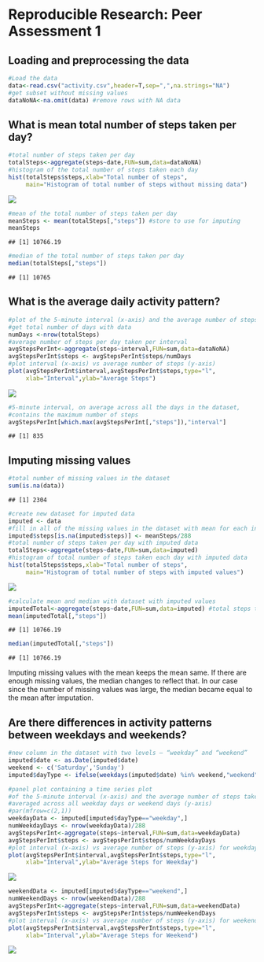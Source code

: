 # Reproducible Research: Peer Assessment 1


## Loading and preprocessing the data

```r
#Load the data
data<-read.csv("activity.csv",header=T,sep=",",na.strings="NA")
#get subset without missing values
dataNoNA<-na.omit(data) #remove rows with NA data
```


## What is mean total number of steps taken per day?

```r
#total number of steps taken per day
totalSteps<-aggregate(steps~date,FUN=sum,data=dataNoNA) 
#histogram of the total number of steps taken each day
hist(totalSteps$steps,xlab="Total number of steps",
     main="Histogram of total number of steps without missing data")
```

![](PA1_template_files/figure-html/unnamed-chunk-2-1.png)<!-- -->

```r
#mean of the total number of steps taken per day
meanSteps <- mean(totalSteps[,"steps"]) #store to use for imputing
meanSteps 
```

```
## [1] 10766.19
```

```r
#median of the total number of steps taken per day
median(totalSteps[,"steps"])
```

```
## [1] 10765
```

## What is the average daily activity pattern?

```r
#plot of the 5-minute interval (x-axis) and the average number of steps taken, averaged across all days (y-axis)
#get total number of days with data
numDays <-nrow(totalSteps)
#average number of steps per day taken per interval
avgStepsPerInt<-aggregate(steps~interval,FUN=sum,data=dataNoNA) 
avgStepsPerInt$steps <- avgStepsPerInt$steps/numDays
#plot interval (x-axis) vs average number of steps (y-axis)
plot(avgStepsPerInt$interval,avgStepsPerInt$steps,type="l",
     xlab="Interval",ylab="Average Steps") 
```

![](PA1_template_files/figure-html/unnamed-chunk-3-1.png)<!-- -->

```r
#5-minute interval, on average across all the days in the dataset, 
#contains the maximum number of steps
avgStepsPerInt[which.max(avgStepsPerInt[,"steps"]),"interval"] 
```

```
## [1] 835
```

## Imputing missing values

```r
#total number of missing values in the dataset
sum(is.na(data)) 
```

```
## [1] 2304
```

```r
#create new dataset for imputed data
imputed <- data
#fill in all of the missing values in the dataset with mean for each interval in a day
imputed$steps[is.na(imputed$steps)] <- meanSteps/288
#total number of steps taken per day with imputed data
totalSteps<-aggregate(steps~date,FUN=sum,data=imputed)
#histogram of total number of steps taken each day with imputed data
hist(totalSteps$steps,xlab="Total number of steps",
     main="Histogram of total number of steps with imputed values")
```

![](PA1_template_files/figure-html/unnamed-chunk-4-1.png)<!-- -->

```r
#calculate mean and median with dataset with imputed values
imputedTotal<-aggregate(steps~date,FUN=sum,data=imputed) #total steps taken per day with imputed data
mean(imputedTotal[,"steps"])
```

```
## [1] 10766.19
```

```r
median(imputedTotal[,"steps"])
```

```
## [1] 10766.19
```
Imputing missing values with the mean keeps the mean same. If there are enough missing values, the median changes to reflect that. In our case since the number of missing values was large, the median became equal to the mean after imputation.

## Are there differences in activity patterns between weekdays and weekends?

```r
#new column in the dataset with two levels – “weekday” and “weekend”
imputed$date <- as.Date(imputed$date)
weekend <- c('Saturday','Sunday')
imputed$dayType <- ifelse(weekdays(imputed$date) %in% weekend,"weekend","weekday")

#panel plot containing a time series plot
#of the 5-minute interval (x-axis) and the average number of steps taken, 
#averaged across all weekday days or weekend days (y-axis)
#par(mfrow=c(2,1)) 
weekdayData <- imputed[imputed$dayType=="weekday",]
numWeekdayDays <- nrow(weekdayData)/288
avgStepsPerInt<-aggregate(steps~interval,FUN=sum,data=weekdayData) 
avgStepsPerInt$steps <- avgStepsPerInt$steps/numWeekdayDays
#plot interval (x-axis) vs average number of steps (y-axis) for weekdays
plot(avgStepsPerInt$interval,avgStepsPerInt$steps,type="l",
     xlab="Interval",ylab="Average Steps for Weekday") 
```

![](PA1_template_files/figure-html/unnamed-chunk-5-1.png)<!-- -->

```r
weekendData <- imputed[imputed$dayType=="weekend",]
numWeekendDays <- nrow(weekendData)/288
avgStepsPerInt<-aggregate(steps~interval,FUN=sum,data=weekendData)
avgStepsPerInt$steps <- avgStepsPerInt$steps/numWeekendDays
#plot interval (x-axis) vs average number of steps (y-axis) for weekends
plot(avgStepsPerInt$interval,avgStepsPerInt$steps,type="l",
     xlab="Interval",ylab="Average Steps for Weekend")    
```

![](PA1_template_files/figure-html/unnamed-chunk-5-2.png)<!-- -->

